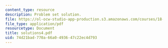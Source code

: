 ```yaml
---
content_type: resource
description: Problem set solution.
file: https://ol-ocw-studio-app-production.s3.amazonaws.com/courses/18-435j-quantum-computation-fall-2003/74d21bad770a66a0493647c22ec4d793_solutions4.pdf
file_type: application/pdf
resourcetype: Document
title: solutions4.pdf
uid: 74d21bad-770a-66a0-4936-47c22ec4d793
---
```

